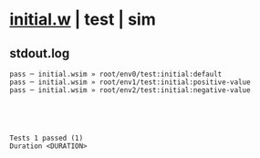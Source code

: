 # [initial.w](../../../../examples/tests/valid/initial.w) | test | sim

## stdout.log
```log
pass ─ initial.wsim » root/env0/test:initial:default       
pass ─ initial.wsim » root/env1/test:initial:positive-value
pass ─ initial.wsim » root/env2/test:initial:negative-value
 




Tests 1 passed (1) 
Duration <DURATION>

```

